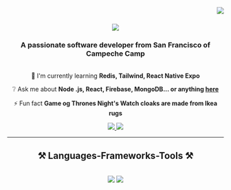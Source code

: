 <img align="right" src="https://visitor-badge.laobi.icu/badge?page_id=salesp07.salesp07" />

<h1 align="center">
  <a href="https://git.io/typing-svg">
    <img src="https://readme-typing-svg.herokuapp.com/?font=Righteous&size=35&center=true&vCenter=true&width=500&height=70&duration=4000&lines=H1+There!+👋;+I'm+Brayan+Chan!;" />
  </a>
</h1>

<h3 align="center">A passionate software developer from San Francisco of Campeche Camp</h3>

<br/>

<div align="center"
  🔭 I'm currently working on **a chat app**

  🌱 I'm currently learning **Redis, Tailwind, React Native Expo**

  ❔ Ask me about **Node .js, React, Firebase, MongoDB... or anything [here](#)**

  ⚡ Fun fact **Game og Thrones Night's Watch cloaks are made from Ikea rugs**
</div>

<div align="center">
  <a href="mailto:al071392@uacam.mx">
    <img src="https://img.shields.io/badge/Gmail-333333?style=for-the-badge&logo=gmail&logoColor=red" target="_blank" />
  </a>
  <a href="https://in.linkedin.com/in/in/brayan-chan-6466b0259/" target="_blank">
    <img src="https://img.shields.io/badge/LinkedIn-0077B5?style=for-the-badge&logo=linkedin&logoColor=white" target="_blanck" />
  </a>
</div>

<hr/>

<h2 align="center">⚒️ Languages-Frameworks-Tools ⚒️</h2>
<br/>
<div align="center">
    <img src="https://skillicons.dev/icons?i=react,bootstrap,html,css,vscode,github,figma,tailwind,git,dart" />
    <img src="https://skillicons.dev/icons?i=nodejs,python,javascript,typescript,firebase,mongodb,c,java,nextjs,mysql,flutter" /><br>
</div>
